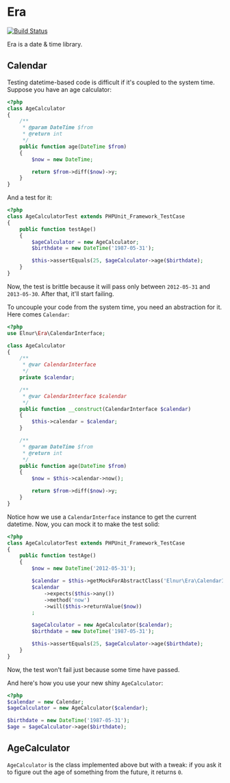 Era
===

[![Build Status](https://secure.travis-ci.org/elnur/era.png)](http://travis-ci.org/elnur/era)

Era is a date & time library.

Calendar
--------

Testing datetime-based code is difficult if it's coupled to the system time. Suppose you have an age calculator:

```php
<?php
class AgeCalculator
{
    /**
     * @param DateTime $from
     * @return int
     */
    public function age(DateTime $from)
    {
        $now = new DateTime;

        return $from->diff($now)->y;
    }
}
```

And a test for it:

```php
<?php
class AgeCalculatorTest extends PHPUnit_Framework_TestCase
{
    public function testAge()
    {
        $ageCalculator = new AgeCalculator;
        $birthdate = new DateTime('1987-05-31');

        $this->assertEquals(25, $ageCalculator->age($birthdate);
    }
}
```

Now, the test is brittle because it will pass only between `2012-05-31` and `2013-05-30`. After that, it'll start
failing.

To uncouple your code from the system time, you need an abstraction for it. Here comes `Calendar`:

```php
<?php
use Elnur\Era\CalendarInterface;

class AgeCalculator
{
    /**
     * @var CalendarInterface
     */
    private $calendar;

    /**
     * @var CalendarInterface $calendar
     */
    public function __construct(CalendarInterface $calendar)
    {
        $this->calendar = $calendar;
    }

    /**
     * @param DateTime $from
     * @return int
     */
    public function age(DateTime $from)
    {
        $now = $this->calendar->now();

        return $from->diff($now)->y;
    }
}
```

Notice how we use a `CalendarInterface` instance to get the current datetime. Now, you can mock it to make the test
solid:

```php
<?php
class AgeCalculatorTest extends PHPUnit_Framework_TestCase
{
    public function testAge()
    {
        $now = new DateTime('2012-05-31');

        $calendar = $this->getMockForAbstractClass('Elnur\Era\CalendarInterface');
        $calendar
            ->expects($this->any())
            ->method('now')
            ->will($this->returnValue($now))
        ;

        $ageCalculator = new AgeCalculator($calendar);
        $birthdate = new DateTime('1987-05-31');

        $this->assertEquals(25, $ageCalculator->age($birthdate);
    }
}
```

Now, the test won't fail just because some time have passed.

And here's how you use your new shiny `AgeCalculator`:

```php
<?php
$calendar = new Calendar;
$ageCalculator = new AgeCalculator($calendar);

$birthdate = new DateTime('1987-05-31');
$age = $ageCalculator->age($birthdate);
```

AgeCalculator
-------------

`AgeCalculator` is the class implemented above but with a tweak: if you ask it to figure out the age of something from
the future, it returns `0`.
